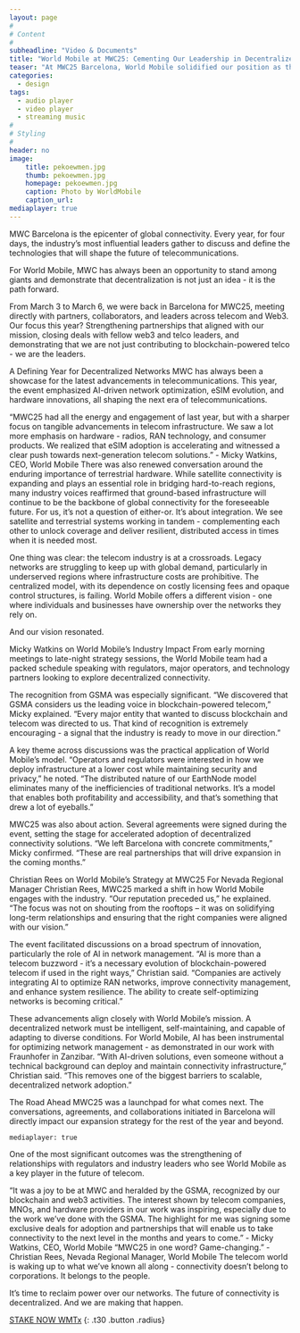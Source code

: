 ```yaml
---
layout: page
#
# Content
#
subheadline: "Video & Documents"
title: "World Mobile at MWC25: Cementing Our Leadership in Decentralized Connectivity"
teaser: "At MWC25 Barcelona, World Mobile solidified our position as the leader in decentralized connectivity - signing new parterships, gaining GSMA recognition, and proving that the future of telecom belongs to the people, not corporations."
categories:
  - design
tags:
  - audio player
  - video player
  - streaming music
#
# Styling
#
header: no
image:
    title: pekoewmen.jpg
    thumb: pekoewmen.jpg
    homepage: pekoewmen.jpg
    caption: Photo by WorldMobile
    caption_url: 
mediaplayer: true
---
```

MWC Barcelona is the epicenter of global connectivity. Every year, for four days, the industry’s most influential leaders gather to discuss and define the technologies that will shape the future of telecommunications.  

For World Mobile, MWC has always been an opportunity to stand among giants and demonstrate that decentralization is not just an idea - it is the path forward.

From March 3 to March 6, we were back in Barcelona for MWC25, meeting directly with partners, collaborators, and leaders across telecom and Web3. Our focus this year? Strengthening partnerships that aligned with our mission, closing deals with fellow web3 and telco leaders, and demonstrating that we are not just contributing to blockchain-powered telco - we are the leaders.

A Defining Year for Decentralized Networks
MWC has always been a showcase for the latest advancements in telecommunications. This year, the event emphasized AI-driven network optimization, eSIM evolution, and hardware innovations, all shaping the next era of telecommunications.

“MWC25 had all the energy and engagement of last year, but with a sharper focus on tangible advancements in telecom infrastructure. We saw a lot more emphasis on hardware - radios, RAN technology, and consumer products. We realized that eSIM adoption is accelerating and witnessed a clear push towards next-generation telecom solutions.” - Micky Watkins, CEO, World Mobile
There was also renewed conversation around the enduring importance of terrestrial hardware. While satellite connectivity is expanding and plays an essential role in bridging hard-to-reach regions, many industry voices reaffirmed that ground-based infrastructure will continue to be the backbone of global connectivity for the foreseeable future. For us, it’s not a question of either-or. It’s about integration. We see satellite and terrestrial systems working in tandem - complementing each other to unlock coverage and deliver resilient, distributed access in times when it is needed most.

One thing was clear: the telecom industry is at a crossroads. Legacy networks are struggling to keep up with global demand, particularly in underserved regions where infrastructure costs are prohibitive. The centralized model, with its dependence on costly licensing fees and opaque control structures, is failing. World Mobile offers a different vision - one where individuals and businesses have ownership over the networks they rely on.  

And our vision resonated.

Micky Watkins on World Mobile’s Industry Impact
From early morning meetings to late-night strategy sessions, the World Mobile team had a packed schedule speaking with regulators, major operators, and technology partners looking to explore decentralized connectivity.  

The recognition from GSMA was especially significant. “We discovered that GSMA considers us the leading voice in blockchain-powered telecom,” Micky explained. “Every major entity that wanted to discuss blockchain and telecom was directed to us. That kind of recognition is extremely encouraging - a signal that the industry is ready to move in our direction.”

A key theme across discussions was the practical application of World Mobile’s model. “Operators and regulators were interested in how we deploy infrastructure at a lower cost while maintaining security and privacy,” he noted. “The distributed nature of our EarthNode model eliminates many of the inefficiencies of traditional networks. It’s a model that enables both profitability and accessibility, and that’s something that drew a lot of eyeballs.”

MWC25 was also about action. Several agreements were signed during the event, setting the stage for accelerated adoption of decentralized connectivity solutions. “We left Barcelona with concrete commitments,” Micky confirmed. “These are real partnerships that will drive expansion in the coming months.”

Christian Rees on World Mobile’s Strategy at MWC25
For Nevada Regional Manager Christian Rees, MWC25 marked a shift in how World Mobile engages with the industry. “Our reputation preceded us,” he explained. “The focus was not on shouting from the rooftops – it was on solidifying long-term relationships and ensuring that the right companies were aligned with our vision.”

The event facilitated discussions on a broad spectrum of innovation, particularly the role of AI in network management. “AI is more than a telecom buzzword - it’s a necessary evolution of blockchain-powered telecom if used in the right ways,” Christian said. “Companies are actively integrating AI to optimize RAN networks, improve connectivity management, and enhance system resilience. The ability to create self-optimizing networks is becoming critical.”

These advancements align closely with World Mobile’s mission. A decentralized network must be intelligent, self-maintaining, and capable of adapting to diverse conditions. For World Mobile, AI has been instrumental for optimizing network management - as demonstrated in our work with Fraunhofer in Zanzibar. “With AI-driven solutions, even someone without a technical background can deploy and maintain connectivity infrastructure,” Christian said. “This removes one of the biggest barriers to scalable, decentralized network adoption.”

The Road Ahead
MWC25 was a launchpad for what comes next. The conversations, agreements, and collaborations initiated in Barcelona will directly impact our expansion strategy for the rest of the year and beyond.



~~~
mediaplayer: true
~~~

One of the most significant outcomes was the strengthening of relationships with regulators and industry leaders who see World Mobile as a key player in the future of telecom.  

“It was a joy to be at MWC and heralded by the GSMA, recognized by our blockchain and web3 activities. The interest shown by telecom companies, MNOs, and hardware providers in our work was inspiring, especially due to the work we’ve done with the GSMA. The highlight for me was signing some exclusive deals for adoption and partnerships that will enable us to take connectivity to the next level in the months and years to come.” - Micky Watkins, CEO, World Mobile
“MWC25 in one word? Game-changing.” - Christian Rees, Nevada Regional Manager, World Mobile
The telecom world is waking up to what we’ve known all along - connectivity doesn’t belong to corporations. It belongs to the people.

It’s time to reclaim power over our networks. The future of connectivity is decentralized. And we are making that happen.



[STAKE NOW WMTx](https://archive.org/details/music_from_all_around_the_world)
{: .t30 .button .radius}



 [1]: http://mediaelementjs.com/
 [2]: http://jcorneille.de/
 [3]: www.creativecommons.org/licenses/by-nc-nd/3.0/
 [4]: http://phlow-magazine.com/
 [5]: https://archive.org/details/music_from_all_around_the_world
 [6]: #
 [7]: #
 [8]: #
 [9]: #
 [10]: #